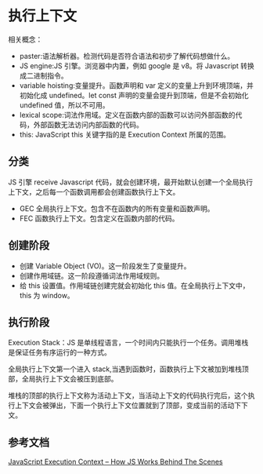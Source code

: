 # 执行上下文

相关概念：

- paster:语法解析器。检测代码是否符合语法和初步了解代码想做什么。
- JS engine:JS 引擎。浏览器中内置，例如 google 是 v8。将 Javascript 转换成二进制指令。
- variable hoisting:变量提升。函数声明和 var 定义的变量上升到环境顶端，并初始化成 undefined。let const 声明的变量会提升到顶端，但是不会初始化 undefined 值，所以不可用。
- lexical scope:词法作用域。定义在函数内部的函数可以访问外部函数的代码，外部函数无法访问内部函数的代码。
- this: JavaScript this 关键字指的是 Execution Context 所属的范围。

## 分类

JS 引擎 receive Javascript 代码，就会创建环境，最开始默认创建一个全局执行上下文，之后每一个函数调用都会创建函数执行上下文。

- GEC 全局执行上下文。包含不在函数内的所有变量和函数声明。
- FEC 函数执行上下文。包含定义在函数内部的代码。

## 创建阶段

- 创建 Variable Object (VO)。这一阶段发生了变量提升。
- 创建作用域链。这一阶段遵循词法作用域规则。
- 给 this 设置值。作用域链创建完就会初始化 this 值。在全局执行上下文中，this 为 window。

## 执行阶段

Execution Stack：JS 是单线程语言，一个时间内只能执行一个任务。调用堆栈是保证任务有序运行的一种方式。

全局执行上下文第一个进入 stack,当遇到函数时，函数执行上下文被加到堆栈顶部，全局执行上下文会被压到底部。

堆栈的顶部的执行上下文称为活动上下文，当活动上下文的代码执行完后，这个执行上下文会被弹出，下面一个执行上下文位置就到了顶部，变成当前的活动下下文。

## 参考文档

[JavaScript Execution Context – How JS Works Behind The Scenes](https://www.freecodecamp.org/news/execution-context-how-javascript-works-behind-the-scenes/)
